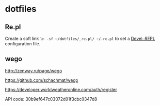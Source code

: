 dotfiles
========

Re.pl
-----
Create a soft link 
`ln -sf ~/dotfiles/_re.pl/ ~/.re.pl`
to set a [Devel::REPL](https://metacpan.org/pod/Devel::REPL) configuration file.

wego
----
http://zenway.ru/page/wego

https://github.com/schachmat/wego

https://developer.worldweatheronline.com/auth/register

API code: 30b9ef647c03072d01f3cbc0347d8 
